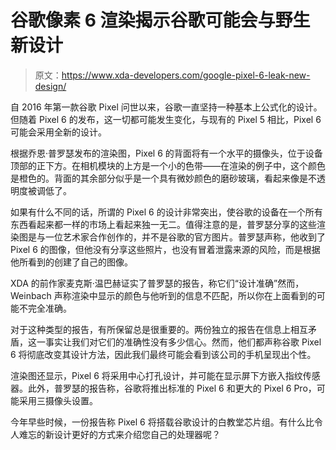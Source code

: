 # 谷歌像素 6 渲染揭示谷歌可能会与野生新设计

> 原文：<https://www.xda-developers.com/google-pixel-6-leak-new-design/>

自 2016 年第一款谷歌 Pixel 问世以来，谷歌一直坚持一种基本上公式化的设计。但随着 Pixel 6 的发布，这一切都可能发生变化，与现有的 Pixel 5 相比，Pixel 6 可能会采用全新的设计。

根据乔恩·普罗瑟发布的渲染图，Pixel 6 的背面将有一个水平的摄像头，位于设备顶部的正下方。在相机模块的上方是一个小的色带——在渲染的例子中，这个颜色是橙色的。背面的其余部分似乎是一个具有微妙颜色的磨砂玻璃，看起来像是不透明度被调低了。

如果有什么不同的话，所谓的 Pixel 6 的设计非常突出，使谷歌的设备在一个所有东西看起来都一样的市场上看起来独一无二。值得注意的是，普罗瑟分享的这些渲染图是与一位艺术家合作创作的，并不是谷歌的官方图片。普罗瑟声称，他收到了 Pixel 6 的图像，但他没有分享这些照片，也没有冒着泄露来源的风险，而是根据他所看到的创建了自己的图像。

XDA 的前作家麦克斯·温巴赫证实了普罗瑟的报告，称它们“设计准确”然而，Weinbach 声称渲染中显示的颜色与他听到的信息不匹配，所以你在上面看到的可能不完全准确。

对于这种类型的报告，有所保留总是很重要的。两份独立的报告在信息上相互矛盾，这一事实让我们对它们的准确性没有多少信心。然而，他们都声称谷歌 Pixel 6 将彻底改变其设计方法，因此我们最终可能会看到该公司的手机呈现出个性。

渲染图还显示，Pixel 6 将采用中心打孔设计，并可能在显示屏下方嵌入指纹传感器。此外，普罗瑟的报告称，谷歌将推出标准的 Pixel 6 和更大的 Pixel 6 Pro，可能采用三摄像头设置。

今年早些时候，一份报告称 Pixel 6 将搭载谷歌设计的白教堂芯片组。有什么比令人难忘的新设计更好的方式来介绍您自己的处理器呢？